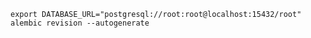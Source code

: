 ```shell script
export DATABASE_URL="postgresql://root:root@localhost:15432/root"
alembic revision --autogenerate
```
